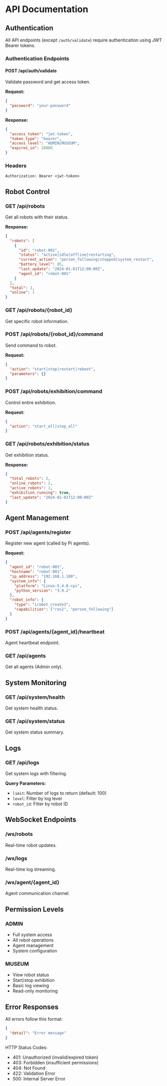 # API Documentation

## Authentication

All API endpoints (except `/auth/validate`) require authentication using JWT Bearer tokens.

### Authentication Endpoints

#### POST /api/auth/validate
Validate password and get access token.

**Request:**
```json
{
  "password": "your-password"
}
```

**Response:**
```json
{
  "access_token": "jwt-token",
  "token_type": "bearer",
  "access_level": "ADMIN|MUSEUM", 
  "expires_in": 28800
}
```

### Headers
```
Authorization: Bearer <jwt-token>
```

## Robot Control

### GET /api/robots
Get all robots with their status.

**Response:**
```json
{
  "robots": [
    {
      "id": "robot-001",
      "status": "active|idle|offline|restarting",
      "current_action": "person_following|stopped|system_restart",
      "battery_level": 85,
      "last_update": "2024-01-01T12:00:00Z",
      "agent_id": "robot-001"
    }
  ],
  "total": 2,
  "online": 1
}
```

### GET /api/robots/{robot_id}
Get specific robot information.

### POST /api/robots/{robot_id}/command
Send command to robot.

**Request:**
```json
{
  "action": "start|stop|restart|reboot",
  "parameters": {}
}
```

### POST /api/robots/exhibition/command
Control entire exhibition.

**Request:**
```json
{
  "action": "start_all|stop_all"
}
```

### GET /api/robots/exhibition/status
Get exhibition status.

**Response:**
```json
{
  "total_robots": 2,
  "online_robots": 2,
  "active_robots": 1,
  "exhibition_running": true,
  "last_update": "2024-01-01T12:00:00Z"
}
```

## Agent Management

### POST /api/agents/register
Register new agent (called by Pi agents).

**Request:**
```json
{
  "agent_id": "robot-001",
  "hostname": "robot-001",
  "ip_address": "192.168.1.100",
  "system_info": {
    "platform": "Linux-5.4.0-rpi",
    "python_version": "3.9.2"
  },
  "robot_info": {
    "type": "irobot_create3",
    "capabilities": ["ros2", "person_following"]
  }
}
```

### POST /api/agents/{agent_id}/heartbeat
Agent heartbeat endpoint.

### GET /api/agents
Get all agents (Admin only).

## System Monitoring

### GET /api/system/health
Get system health status.

### GET /api/system/status
Get system status summary.

## Logs

### GET /api/logs
Get system logs with filtering.

**Query Parameters:**
- `limit`: Number of logs to return (default: 100)
- `level`: Filter by log level
- `robot_id`: Filter by robot ID

## WebSocket Endpoints

### /ws/robots
Real-time robot updates.

### /ws/logs
Real-time log streaming.

### /ws/agent/{agent_id}
Agent communication channel.

## Permission Levels

### ADMIN
- Full system access
- All robot operations
- Agent management
- System configuration

### MUSEUM
- View robot status
- Start/stop exhibition
- Basic log viewing
- Read-only monitoring

## Error Responses

All errors follow this format:
```json
{
  "detail": "Error message"
}
```

HTTP Status Codes:
- 401: Unauthorized (invalid/expired token)
- 403: Forbidden (insufficient permissions)
- 404: Not Found
- 422: Validation Error
- 500: Internal Server Error
